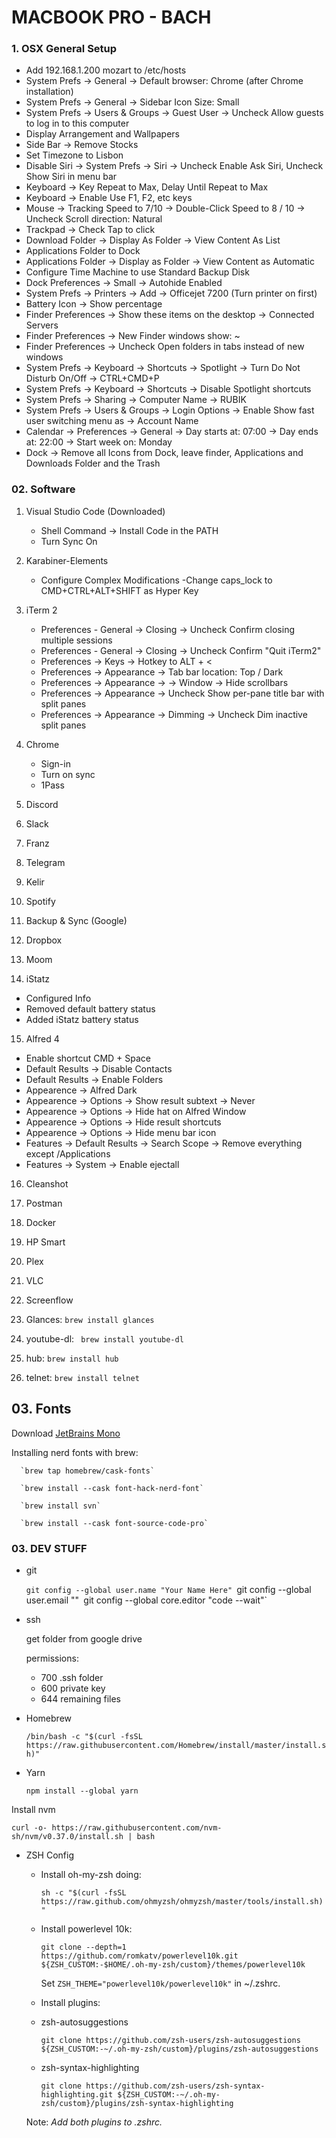 # MACBOOK PRO - BACH


### 1. OSX General Setup

- Add 192.168.1.200 mozart to /etc/hosts
- System Prefs -> General -> Default browser: Chrome (after Chrome installation)
- System Prefs -> General -> Sidebar Icon Size: Small
- System Prefs -> Users & Groups -> Guest User -> Uncheck Allow guests to log in to this computer
- Display Arrangement and Wallpapers
- Side Bar -> Remove Stocks
- Set Timezone to Lisbon
- Disable Siri -> System Prefs -> Siri -> Uncheck Enable Ask Siri, Uncheck Show Siri in menu bar
- Keyboard -> Key Repeat to Max, Delay Until Repeat to Max
- Keyboard -> Enable Use F1, F2, etc keys
- Mouse -> Tracking Speed to 7/10 -> Double-Click Speed to 8 / 10 -> Uncheck Scroll direction: Natural
- Trackpad -> Check Tap to click
- Download Folder -> Display As Folder -> View Content As List
- Applications Folder to Dock
- Applications Folder -> Display as Folder -> View Content as Automatic
- Configure Time Machine to use Standard Backup Disk
- Dock Preferences -> Small -> Autohide Enabled
- System Prefs -> Printers -> Add -> Officejet 7200 (Turn printer on first)
- Battery Icon -> Show percentage
- Finder Preferences -> Show these items on the desktop -> Connected Servers
- Finder Preferences -> New Finder windows show: ~
- Finder Preferences -> Uncheck Open folders in tabs instead of new windows
- System Prefs -> Keyboard -> Shortcuts -> Spotlight -> Turn Do Not Disturb On/Off -> CTRL+CMD+P
- System Prefs -> Keyboard -> Shortcuts -> Disable Spotlight shortcuts
- System Prefs -> Sharing -> Computer Name -> RUBIK
- System Prefs -> Users & Groups -> Login Options -> Enable Show fast user switching menu as -> Account Name
- Calendar -> Preferences -> General -> Day starts at: 07:00 -> Day ends at: 22:00 -> Start week on: Monday
- Dock -> Remove all Icons from Dock, leave finder, Applications and Downloads Folder and the Trash

### 02. Software

1. Visual Studio Code (Downloaded)
   - Shell Command -> Install Code in the PATH
   - Turn Sync On

1. Karabiner-Elements
   - Configure Complex Modifications
      -Change caps_lock to CMD+CTRL+ALT+SHIFT as Hyper Key

2. iTerm 2
   - Preferences - General -> Closing -> Uncheck Confirm closing multiple sessions
   - Preferences - General -> Closing -> Uncheck Confirm "Quit iTerm2"
   - Preferences -> Keys -> Hotkey to ALT + <
   - Preferences -> Appearance -> Tab bar location: Top / Dark
   - Preferences -> Appearance -> -> Window -> Hide scrollbars
   - Preferences -> Appearance -> Uncheck Show per-pane title bar with split panes
   - Preferences -> Appearance -> Dimming -> Uncheck Dim inactive split panes

3. Chrome
   - Sign-in
   - Turn on sync
   - 1Pass

4. Discord
5. Slack
6. Franz
7. Telegram
8. Kelir
10. Spotify
12. Backup & Sync (Google)
13. Dropbox
14. Moom

15. iStatz
   - Configured Info
   - Removed default battery status
   - Added iStatz battery status

15. Alfred 4
   - Enable shortcut CMD + Space
   - Default Results -> Disable Contacts
   - Default Results -> Enable Folders
   - Appearence -> Alfred Dark
   - Appearence -> Options -> Show result subtext -> Never
   - Appearence -> Options -> Hide hat on Alfred Window
   - Appearence -> Options -> Hide result shortcuts
   - Appearence -> Options -> Hide menu bar icon
   - Features -> Default Results -> Search Scope -> Remove everything except /Applications
   - Features -> System -> Enable ejectall

16. Cleanshot
17. Postman
18. Docker
19. HP Smart
20. Plex
21. VLC
22. Screenflow

1. Glances: `brew install glances`
2. youtube-dl: ` brew install youtube-dl` 
3. hub: `brew install hub`
4. telnet: `brew install telnet`


## 03. Fonts

Download [JetBrains Mono](https://www.jetbrains.com/lp/mono/)

Installing nerd fonts with brew:

      `brew tap homebrew/cask-fonts`

      `brew install --cask font-hack-nerd-font`

      `brew install svn`

      `brew install --cask font-source-code-pro`


### 03. DEV STUFF

- git

   `git config --global user.name "Your Name Here"
   `git config --global user.email "<your-email-address>"`
   `git config --global core.editor "code --wait"`

- ssh

   get folder from google drive

   permissions:
   - 700 .ssh folder 
   - 600 private key
   - 644 remaining files

- Homebrew 
   
   `/bin/bash -c "$(curl -fsSL https://raw.githubusercontent.com/Homebrew/install/master/install.sh)"`

- Yarn

   `npm install --global yarn`

Install nvm

   `curl -o- https://raw.githubusercontent.com/nvm-sh/nvm/v0.37.0/install.sh | bash`

- ZSH Config

  - Install oh-my-zsh doing:

      `sh -c "$(curl -fsSL https://raw.github.com/ohmyzsh/ohmyzsh/master/tools/install.sh)"`

  - Install powerlevel 10k:

      `git clone --depth=1 https://github.com/romkatv/powerlevel10k.git ${ZSH_CUSTOM:-$HOME/.oh-my-zsh/custom}/themes/powerlevel10k`

      Set `ZSH_THEME="powerlevel10k/powerlevel10k"` in ~/.zshrc.

   - Install plugins:

    - zsh-autosuggestions

      `git clone https://github.com/zsh-users/zsh-autosuggestions ${ZSH_CUSTOM:-~/.oh-my-zsh/custom}/plugins/zsh-autosuggestions`


    - zsh-syntax-highlighting

      `git clone https://github.com/zsh-users/zsh-syntax-highlighting.git ${ZSH_CUSTOM:-~/.oh-my-zsh/custom}/plugins/zsh-syntax-highlighting`

   Note: *Add both plugins to .zshrc.*

